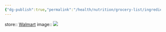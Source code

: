 ```yaml
---
{"dg-publish":true,"permalink":"/health/nutrition/grocery-list/ingredients/spices-and-seasonings/ancho-chile-powder/"}
---
```



store:: [Walmart](https://www.walmart.com/ip/McCormick-Gourmet-Ancho-Chile-Pepper-1-62-oz/22660295)
image:: ![](https://i5.walmartimages.com/asr/2438788a-4604-408e-af84-830dd2622248.1d9992da6b7b1d64a673c311a1cf036e.jpeg?odnHeight=612&odnWidth=612&odnBg=FFFFFF)
